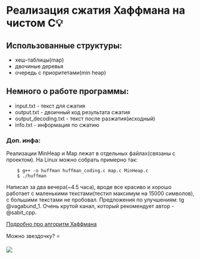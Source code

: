 # Реализация сжатия Хаффмана на чистом C💡

## Использованные структуры:
 * хеш-таблицы(map)
 * двочиные деревья
 * очередь с приоритетами(min heap)

## Немного о работе программы:
 * input.txt - текст для сжатия 
 * output.txt - двоичный код результата сжатия
 * output_decoding.txt - текст после разжатия(исходный)
 * info.txt - информация по сжатию
### Доп. инфа:
Реализации MinHeap и Map лежат в отдельных файлах(связаны с проектом). На Linux можно собрать примерно так: 
```
    $ g++ -o huffman huffman_coding.c map.c MinHeap.c
    $ ./huffman
```
Написал за два вечера(~4.5 часа), вроде все красиво и хорошо работает с маленькими текстами(тестил максимум на 15000 символов), с большими текстами не пробовал. Предложения по улучшениям: tg @vagabund_1. Очень крутой канал, который рекомендует автор -  @sabit_cpp.

[Подробно про алгоритм Хаффмана](https://habr.com/ru/articles/144200/)

Можно звездочку? ⭐️

<img src="https://t4.ftcdn.net/jpg/00/97/58/97/360_F_97589769_t45CqXyzjz0KXwoBZT9PRaWGHRk5hQqQ.jpg"/>
